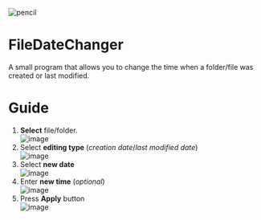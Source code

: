 ![pencil](https://user-images.githubusercontent.com/61251075/187410806-b3bce69d-b648-48cd-a156-307416c8abe4.png)


# FileDateChanger
A small program that allows you to change the time when a folder/file was created or last modified.

# Guide
1. **Select** file/folder.<br>
![image](https://user-images.githubusercontent.com/61251075/187412532-04e28b39-6f35-4f43-b618-070818033b1b.png)
2. Select **editing type** (*creation date*/*last modified date*)<br>
![image](https://user-images.githubusercontent.com/61251075/187414286-c5a3d828-015b-4fea-9eca-f2f78a23e6ce.png)
3. Select **new date** <br>
![image](https://user-images.githubusercontent.com/61251075/187413091-551c0dd0-efdd-48c6-8c88-c1a18b8c36ce.png)
4. Enter **new time** (*optional*)<br>
![image](https://user-images.githubusercontent.com/61251075/187413271-112084f6-5b2a-411f-baac-49b29abb807d.png)
5. Press **Apply** button<br>
![image](https://user-images.githubusercontent.com/61251075/187413403-d9554dc3-af46-46ca-8f56-7db938151e8b.png)
